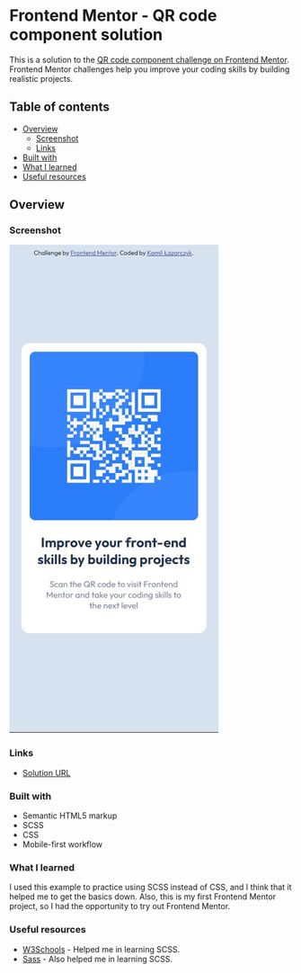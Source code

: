 # Frontend Mentor - QR code component solution

This is a solution to the [QR code component challenge on Frontend Mentor](https://www.frontendmentor.io/challenges/qr-code-component-iux_sIO_H). Frontend Mentor challenges help you improve your coding skills by building realistic projects. 

## Table of contents

- [Overview](#overview)
  - [Screenshot](#screenshot)
  - [Links](#links)
- [Built with](#built-with)
- [What I learned](#what-i-learned)
- [Useful resources](#useful-resources)
## Overview

### Screenshot

![](./screenshot.jpg)

### Links

- [Solution URL](https://kamillazarczyk1.github.io/qr-code-component/)

### Built with

- Semantic HTML5 markup
- SCSS
- CSS
- Mobile-first workflow

### What I learned

I used this example to practice using SCSS instead of CSS, and I think that it helped me to get the basics down. Also, this is my first Frontend Mentor project, so I had the opportunity to try out Frontend Mentor.

### Useful resources

- [W3Schools](https://www.w3schools.com/sass/default.php) - Helped me in learning SCSS.
- [Sass](https://sass-lang.com/guide) - Also helped me in learning SCSS.





